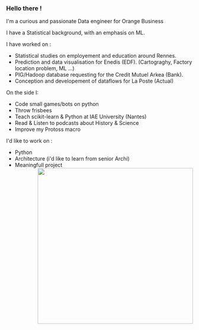 ### Hello there !

I'm a curious and passionate Data engineer for Orange Business

I have a Statistical background, with an emphasis on ML.

I have worked on :
  * Statistical studies on employement and education around Rennes.
  * Prediction and data visualisation for Enedis (EDF). (Cartograghy, Factory location problem, ML ...)
  * PIG/Hadoop database requesting for the Credit Mutuel Arkea (Bank).
  * Conception and developement of dataflows for La Poste (Actual)

On the side I:
  * Code small games/bots on python
  * Throw frisbees
  * Teach scikit-learn & Python at IAE University (Nantes)
  * Read & Listen to podcasts about History & Science
  * Improve my Protoss macro

I'd like to work on :
  * Python
  * Architecture (i'd like to learn from senior Archi)
  * Meaningfull project
<a href="#"><img src="https://github-readme-stats-sigma-five.vercel.app/api/top-langs/?username=cdangeard&layout=compact&theme=radical&border_radius=8&hide_border=true&bg_color=121212&title_color=ffffff&text_color=ffffff"  align="right" width="419"></a>
